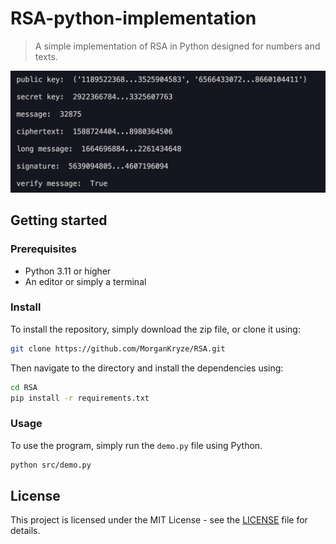 # RSA-python-implementation

> A simple implementation of RSA in Python designed for numbers and texts.

![Demo](src/img/screenshot.png)

## Getting started

### Prerequisites

- Python 3.11 or higher
- An editor or simply a terminal

### Install

To install the repository, simply download the zip file, or clone it using:

```bash
git clone https://github.com/MorganKryze/RSA.git
```

Then navigate to the directory and install the dependencies using:

```bash
cd RSA
pip install -r requirements.txt
```

### Usage

To use the program, simply run the `demo.py` file using Python.

```bash
python src/demo.py
```

## License

This project is licensed under the MIT License - see the [LICENSE](LICENSE) file for details.
